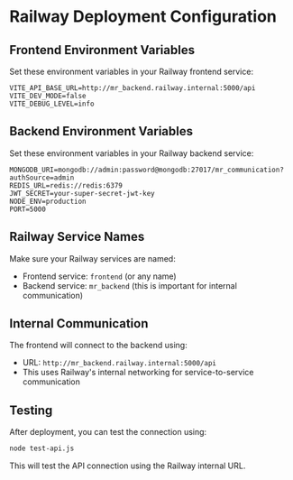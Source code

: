 # Railway Deployment Configuration

## Frontend Environment Variables

Set these environment variables in your Railway frontend service:

```
VITE_API_BASE_URL=http://mr_backend.railway.internal:5000/api
VITE_DEV_MODE=false
VITE_DEBUG_LEVEL=info
```

## Backend Environment Variables

Set these environment variables in your Railway backend service:

```
MONGODB_URI=mongodb://admin:password@mongodb:27017/mr_communication?authSource=admin
REDIS_URL=redis://redis:6379
JWT_SECRET=your-super-secret-jwt-key
NODE_ENV=production
PORT=5000
```

## Railway Service Names

Make sure your Railway services are named:
- Frontend service: `frontend` (or any name)
- Backend service: `mr_backend` (this is important for internal communication)

## Internal Communication

The frontend will connect to the backend using:
- URL: `http://mr_backend.railway.internal:5000/api`
- This uses Railway's internal networking for service-to-service communication

## Testing

After deployment, you can test the connection using:
```bash
node test-api.js
```

This will test the API connection using the Railway internal URL.
